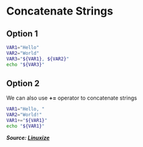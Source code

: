 # Concatenate Strings

## Option 1

```bash
VAR1="Hello"
VAR2="World"
VAR3="${VAR1}, ${VAR2}"
echo "${VAR3}"
```

## Option 2

We can also use **+=** operator to concatenate strings

```bash
VAR1="Hello, "
VAR2="World!"
VAR1+="${VAR1}"
echo "${VAR1}"
```

**_Source: [Linuxize](https://linuxize.com/post/bash-concatenate-strings/)_**
